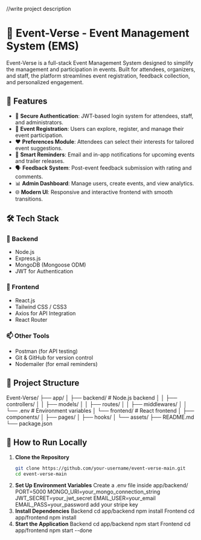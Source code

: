 //write project description

# 🎉 Event-Verse - Event Management System (EMS)

Event-Verse is a full-stack Event Management System designed to simplify the management and participation in events. Built for attendees, organizers, and staff, the platform streamlines event registration, feedback collection, and personalized engagement.

## 🚀 Features

- 🔐 **Secure Authentication**: JWT-based login system for attendees, staff, and administrators.
- 📝 **Event Registration**: Users can explore, register, and manage their event participation.
- ❤️ **Preferences Module**: Attendees can select their interests for tailored event suggestions.
- 🔔 **Smart Reminders**: Email and in-app notifications for upcoming events and trailer releases.
- 🗣 **Feedback System**: Post-event feedback submission with rating and comments.
- 📊 **Admin Dashboard**: Manage users, create events, and view analytics.
- 🌐 **Modern UI**: Responsive and interactive frontend with smooth transitions.

## 🛠 Tech Stack

### 🔧 Backend

- Node.js
- Express.js
- MongoDB (Mongoose ODM)
- JWT for Authentication

### 🎨 Frontend

- React.js
- Tailwind CSS / CSS3
- Axios for API Integration
- React Router

### 📫 Other Tools

- Postman (for API testing)
- Git & GitHub for version control
- Nodemailer (for email reminders)

## 📁 Project Structure

Event-Verse/
├── app/
│ ├── backend/ # Node.js backend
│ │ ├── controllers/
│ │ ├── models/
│ │ ├── routes/
│ │ ├── middlewares/
│ │ └── .env # Environment variables
│ └── frontend/ # React frontend
│ ├── components/
│ ├── pages/
│ ├── hooks/
│ └── assets/
├── README.md
└── package.json

## 🧪 How to Run Locally

1. **Clone the Repository**
   ```bash
   git clone https://github.com/your-username/event-verse-main.git
   cd event-verse-main
   ```
2. **Set Up Environment Variables**
   Create a .env file inside app/backend/
   PORT=5000
   MONGO_URI=your_mongo_connection_string
   JWT_SECRET=your_jwt_secret
   EMAIL_USER=your_email
   EMAIL_PASS=your_password
   add your stripe key
3. **Install Dependencies**
   Backend
   cd app/backend
   npm install
   Frontend
   cd app/frontend
   npm install
4. **Start the Application**
   Backend
   cd app/backend
   npm start
   Frontend
   cd app/frontend
   npm start
   --done

